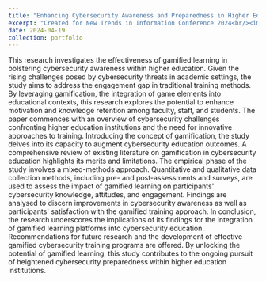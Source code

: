 ```yaml
---
title: "Enhancing Cybersecurity Awareness and Preparedness in Higher Education Through Gamified Learning Platforms"
excerpt: "Created for New Trends in Information Conference 2024<br/><img src='/images/500x300.png'>"
date: 2024-04-19
collection: portfolio
---
```


This research investigates the effectiveness of gamified learning in bolstering cybersecurity awareness within higher education. Given the rising challenges posed by cybersecurity threats in academic settings, the study aims to address the engagement gap in traditional training methods. By leveraging gamification, the integration of game elements into educational contexts, this research explores the potential to enhance motivation and knowledge retention among faculty, staff, and students.
The paper commences with an overview of cybersecurity challenges confronting higher education institutions and the need for innovative approaches to training. Introducing the concept of gamification, the study delves into its capacity to augment cybersecurity education outcomes. A comprehensive review of existing literature on gamification in cybersecurity education highlights its merits and limitations.
The empirical phase of the study involves a mixed-methods approach. Quantitative and qualitative data collection methods, including pre- and post-assessments and surveys, are used to assess the impact of gamified learning on participants' cybersecurity knowledge, attitudes, and engagement. Findings are analysed to discern improvements in cybersecurity awareness as well as participants' satisfaction with the gamified training approach.
In conclusion, the research underscores the implications of its findings for the integration of gamified learning platforms into cybersecurity education. Recommendations for future research and the development of effective gamified cybersecurity training programs are offered. By unlocking the potential of gamified learning, this study contributes to the ongoing pursuit of heightened cybersecurity preparedness within higher education institutions.